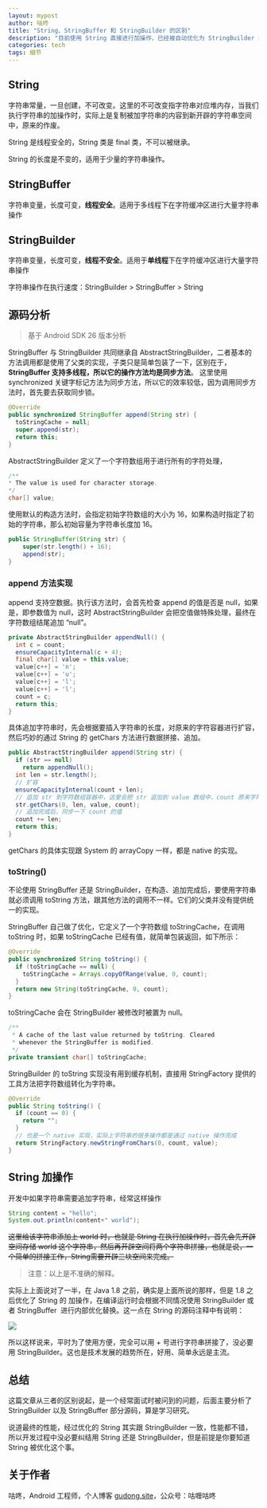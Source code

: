 ```yaml
---
layout: mypost
author: 咕咚
title: "String、StringBuffer 和 StringBuilder 的区别"
description: "目前使用 String 直接进行加操作，已经被自动优化为 StringBuilder 形式了。"
categories: tech
tags: 细节
---
```



## String

字符串常量，一旦创建，不可改变。这里的不可改变指字符串对应堆内存，当我们执行字符串的加操作时，实际上是复制被加字符串的内容到新开辟的字符串空间中，原来的作废。

String 是线程安全的，String 类是 final 类，不可以被继承。

String 的长度是不变的，适用于少量的字符串操作。

## StringBuffer

字符串变量，长度可变，**线程安全**。适用于多线程下在字符缓冲区进行大量字符串操作

## StringBuilder

字符串变量，长度可变，**线程不安全**。适用于**单线程**下在字符缓冲区进行大量字符串操作

字符串操作在执行速度：StringBuilder > StringBuffer > String

## 源码分析

> 基于 Android SDK 26 版本分析


StringBuffer 与 StringBuilder 共同继承自 AbstractStringBuilder，二者基本的方法调用都是使用了父类的实现，子类只是简单包装了一下，区别在于，**StringBuffer 支持多线程，所以它的操作方法均是同步方法**。 这里使用 synchronized 关键字标记方法为同步方法，所以它的效率较低，因为调用同步方法时，首先要去获取同步锁。

```java
@Override
public synchronized StringBuffer append(String str) {
  toStringCache = null;
  super.append(str);
  return this;
}
```

AbstractStringBuilder 定义了一个字符数组用于进行所有的字符处理，

```java
/**
* The value is used for character storage.
*/
char[] value;
```

使用默认的构造方法时，会指定初始字符数组的大小为 16，如果构造时指定了初始的字符串，那么初始容量为字符串长度加 16。

```java
public StringBuffer(String str) {
	super(str.length() + 16);
	append(str);
}
```

### append 方法实现

append 支持空数据。执行该方法时，会首先检查 append 的值是否是 null，如果是，即参数值为 null，这时 AbstractStringBuilder 会把空值做特殊处理，最终在字符数组结尾追加 “null”。

```java
private AbstractStringBuilder appendNull() {
  int c = count;
  ensureCapacityInternal(c + 4);
  final char[] value = this.value;
  value[c++] = 'n';
  value[c++] = 'u';
  value[c++] = 'l';
  value[c++] = 'l';
  count = c;
  return this;
}
```

具体追加字符串时，先会根据要插入字符串的长度，对原来的字符容器进行扩容，然后巧妙的通过 String 的 getChars 方法进行数据拼接、追加。

```java
public AbstractStringBuilder append(String str) {
  if (str == null)
    return appendNull();
  int len = str.length();
  // 扩容
  ensureCapacityInternal(count + len);
  // 追加 str 到字符数组容器中，这里会把 str 追加到 value 数组中，count 原来字符的数量，在参数中是偏移的值，
  str.getChars(0, len, value, count);
  // 追加完成后，同步一下 count 的值
  count += len;
  return this;
}
```

getChars 的具体实现跟 System 的 arrayCopy 一样，都是 native 的实现。

### toString()

不论使用 StringBuffer 还是 StringBuilder，在构造、追加完成后，要使用字符串就必须调用 toString 方法，跟其他方法的调用不一样。它们的父类并没有提供统一的实现。

StringBuffer 自己做了优化，它定义了一个字符数组 toStringCache，在调用 toString 时，如果 toStringCache 已经有值，就简单包装返回，如下所示：

```java
@Override
public synchronized String toString() {
  if (toStringCache == null) {
    toStringCache = Arrays.copyOfRange(value, 0, count);
  }
  return new String(toStringCache, 0, count);
}
```

toStringCache 会在 StringBuilder 被修改时被置为 null。

```java
/**
 * A cache of the last value returned by toString. Cleared
 * whenever the StringBuffer is modified.
 */
private transient char[] toStringCache;
```

StringBuilder 的 toString 实现没有用到缓存机制，直接用 StringFactory 提供的工具方法把字符数组转化为字符串。

```java
@Override
public String toString() {
  if (count == 0) {
    return "";
  }
  // 也是一个 native 实现，实际上字符串的很多操作都是通过 native 操作完成
  return StringFactory.newStringFromChars(0, count, value);
}
```

## String 加操作

开发中如果字符串需要追加字符串，经常这样操作

```java
String content = "hello";
System.out.println(content+" world");
```

~~这里给该字符串添加上 world 时，也就是 String 在执行加操作时，首先会先开辟空间存储 world 这个字符串，然后再开辟空间将两个字符串拼接，也就是说，一个简单的拼接工作，String需要开辟三块空间来完成。~~

> 注意：以上是不准确的解释。


实际上上面说对了一半，在 Java 1.8 之前，确实是上面所说的那样，但是 1.8 之后优化了 String 的 加操作，在编译运行时会根据不同情况使用 StringBuilder 或者 StringBuffer  进行内部优化替换。这一点在 String 的源码注释中有说明：

![](https://cdn.nlark.com/yuque/0/2019/jpeg/159409/1572992596799-b72abd81-921f-47ff-840b-51e957da5572.jpeg#align=left&display=inline&height=109&originHeight=109&originWidth=587&size=0&status=done&width=587)

所以这样说来，平时为了使用方便，完全可以用 + 号进行字符串拼接了，没必要用 StringBuilder。这也是技术发展的趋势所在，好用、简单永远是主流。

## 总结

这篇文章从三者的区别说起，是一个经常面试时被问到的问题，后面主要分析了 StringBuilder 以及 StringBuffer 部分源码，算是学习研究。

说道最终的性能，经过优化的 String 其实跟 StringBuilder 一致，性能都不错，所以开发过程中没必要纠结用 String 还是 StringBuilder，但是前提是你要知道 String 被优化这个事。

## 关于作者

咕咚，Android 工程师，个人博客 [gudong.site](gudong.site)，公众号：咕喱咕咚
